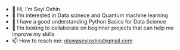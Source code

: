 - 👋 Hi, I’m Seyi Oshin
- 👀 I’m interested in  Data scinece and Quantum machine learning
- 🌱 I have a good understanding Python Basics for Data Science
- 💞️ I’m looking to collaborate on beginner projects that can help me improve my skills
- 📫 How to reach me: oluwaseyioshin@gmail.com

<!---
Angel-Sheyi/Angel-Sheyi is a ✨ special ✨ repository because its `README.md` (this file) appears on your GitHub profile.
You can click the Preview link to take a look at your changes.
--->
